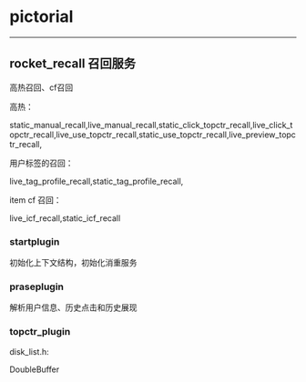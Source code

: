 # pictorial
***
## rocket_recall 召回服务

高热召回、cf召回

高热：

static_manual_recall,live_manual_recall,static_click_topctr_recall,live_click_topctr_recall,live_use_topctr_recall,static_use_topctr_recall,live_preview_topctr_recall,

用户标签的召回：

live_tag_profile_recall,static_tag_profile_recall,

item cf 召回：

live_icf_recall,static_icf_recall

### startplugin

初始化上下文结构，初始化消重服务

### praseplugin

解析用户信息、历史点击和历史展现

### topctr_plugin

disk_list.h:

DoubleBuffer
